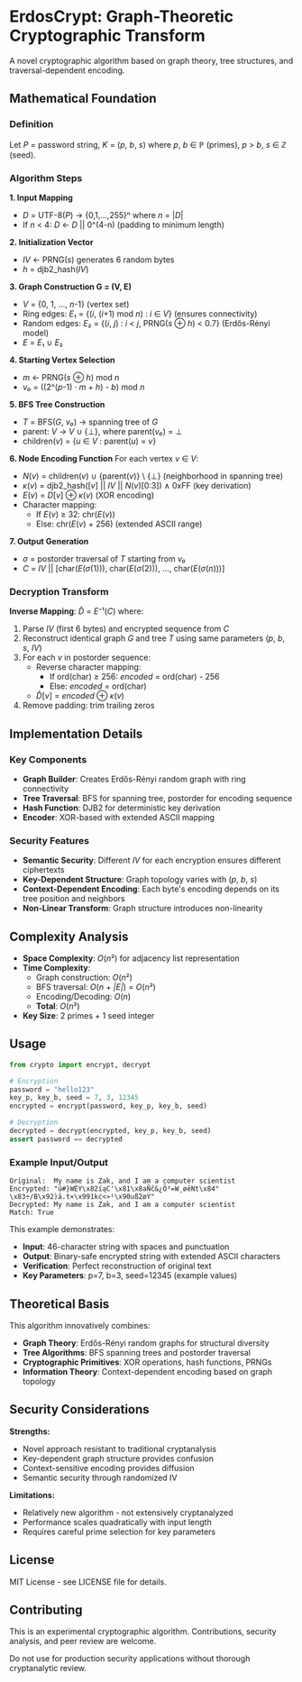 # ErdosCrypt: Graph-Theoretic Cryptographic Transform

A novel cryptographic algorithm based on graph theory, tree structures, and traversal-dependent encoding.

## Mathematical Foundation

### Definition
Let *P* = password string, *K* = (*p*, *b*, *s*) where *p*, *b* ∈ ℙ (primes), *p* > *b*, *s* ∈ ℤ (seed).

### Algorithm Steps

**1. Input Mapping**
- *D* = UTF-8(*P*) → {0,1,...,255}ⁿ where *n* = |*D*|
- If *n* < 4: *D* ← *D* || 0^(4-n) (padding to minimum length)

**2. Initialization Vector**
- *IV* ← PRNG(*s*) generates 6 random bytes
- *h* = djb2_hash(*IV*)

**3. Graph Construction G = (V, E)**
- *V* = {0, 1, ..., *n*-1} (vertex set)
- Ring edges: *E*₁ = {(*i*, (*i*+1) mod *n*) : *i* ∈ *V*} (ensures connectivity)
- Random edges: *E*₂ = {(*i*, *j*) : *i* < *j*, PRNG(*s* ⊕ *h*) < 0.7} (Erdős-Rényi model)
- *E* = *E*₁ ∪ *E*₂

**4. Starting Vertex Selection**
- *m* ← PRNG(*s* ⊕ *h*) mod *n*
- *v₀* = ((2^(*p*-1) · *m* + *h*) - *b*) mod *n*

**5. BFS Tree Construction**
- *T* = BFS(*G*, *v₀*) → spanning tree of *G*
- parent: *V* → *V* ∪ {⊥}, where parent(*v₀*) = ⊥
- children(*v*) = {*u* ∈ *V* : parent(*u*) = *v*}

**6. Node Encoding Function**
For each vertex *v* ∈ *V*:
- *N*(*v*) = children(*v*) ∪ {parent(*v*)} \ {⊥} (neighborhood in spanning tree)
- *κ*(*v*) = djb2_hash([*v*] || *IV* || *N*(*v*)[0:3]) ∧ 0xFF (key derivation)
- *E*(*v*) = *D*[*v*] ⊕ *κ*(*v*) (XOR encoding)
- Character mapping: 
  - If *E*(*v*) ≥ 32: chr(*E*(*v*))
  - Else: chr(*E*(*v*) + 256) (extended ASCII range)

**7. Output Generation**
- *σ* = postorder traversal of *T* starting from *v₀*
- *C* = *IV* || [char(*E*(*σ*(1))), char(*E*(*σ*(2))), ..., char(*E*(*σ*(*n*)))]

### Decryption Transform

**Inverse Mapping**: *D̂* = *E*⁻¹(*C*) where:
1. Parse *IV* (first 6 bytes) and encrypted sequence from *C*
2. Reconstruct identical graph *G* and tree *T* using same parameters (*p*, *b*, *s*, *IV*)
3. For each *v* in postorder sequence:
   - Reverse character mapping: 
     - If ord(char) ≥ 256: *encoded* = ord(char) - 256
     - Else: *encoded* = ord(char)
   - *D̂*[*v*] = *encoded* ⊕ *κ*(*v*)
4. Remove padding: trim trailing zeros

## Implementation Details

### Key Components
- **Graph Builder**: Creates Erdős-Rényi random graph with ring connectivity
- **Tree Traversal**: BFS for spanning tree, postorder for encoding sequence
- **Hash Function**: DJB2 for deterministic key derivation
- **Encoder**: XOR-based with extended ASCII mapping

### Security Features
- **Semantic Security**: Different *IV* for each encryption ensures different ciphertexts
- **Key-Dependent Structure**: Graph topology varies with (*p*, *b*, *s*)
- **Context-Dependent Encoding**: Each byte's encoding depends on its tree position and neighbors
- **Non-Linear Transform**: Graph structure introduces non-linearity

## Complexity Analysis

- **Space Complexity**: *O*(*n*²) for adjacency list representation
- **Time Complexity**: 
  - Graph construction: *O*(*n*²)
  - BFS traversal: *O*(*n* + *|E|*) = *O*(*n*²)
  - Encoding/Decoding: *O*(*n*)
  - **Total**: *O*(*n*²)
- **Key Size**: 2 primes + 1 seed integer

## Usage

```python
from crypto import encrypt, decrypt

# Encryption
password = "hello123"
key_p, key_b, seed = 7, 3, 12345
encrypted = encrypt(password, key_p, key_b, seed)

# Decryption
decrypted = decrypt(encrypted, key_p, key_b, seed)
assert password == decrypted
```

### Example Input/Output

```
Original:  My name is Zak, and I am a computer scientist
Encrypted: "ú#}WÈY\x82íąC'\x81\x8aÑč&¿Ö³=W¸øēNt\x84°\x83÷/B\x92)ā.t×\x991kć<»¹\x90uß2øÝ"
Decrypted: My name is Zak, and I am a computer scientist
Match: True
```

This example demonstrates:
- **Input**: 46-character string with spaces and punctuation
- **Output**: Binary-safe encrypted string with extended ASCII characters
- **Verification**: Perfect reconstruction of original text
- **Key Parameters**: p=7, b=3, seed=12345 (example values)

## Theoretical Basis

This algorithm innovatively combines:
- **Graph Theory**: Erdős-Rényi random graphs for structural diversity
- **Tree Algorithms**: BFS spanning trees and postorder traversal
- **Cryptographic Primitives**: XOR operations, hash functions, PRNGs
- **Information Theory**: Context-dependent encoding based on graph topology

## Security Considerations

**Strengths:**
- Novel approach resistant to traditional cryptanalysis
- Key-dependent graph structure provides confusion
- Context-sensitive encoding provides diffusion
- Semantic security through randomized IV

**Limitations:**
- Relatively new algorithm - not extensively cryptanalyzed
- Performance scales quadratically with input length
- Requires careful prime selection for key parameters

## License

MIT License - see LICENSE file for details.

## Contributing

This is an experimental cryptographic algorithm. Contributions, security analysis, and peer review are welcome.

Do not use for production security applications without thorough cryptanalytic review.
